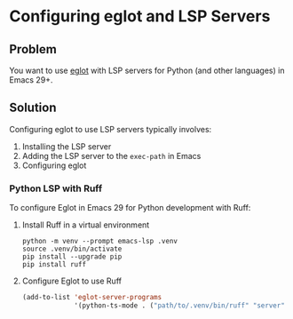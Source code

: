 # Configuring eglot and LSP Servers

## Problem

You want to use [eglot] with LSP servers for Python (and other languages) in
Emacs 29+.


## Solution

Configuring eglot to use LSP servers typically involves:

1. Installing the LSP server
2. Adding the LSP server to the `exec-path` in Emacs
3. Configuring eglot


### Python LSP with Ruff

To configure Eglot in Emacs 29 for Python development with Ruff:

1. Install Ruff in a virtual environment

   ```
   python -m venv --prompt emacs-lsp .venv
   source .venv/bin/activate
   pip install --upgrade pip
   pip install ruff
   ```

2. Configure Eglot to use Ruff

   ```lisp
   (add-to-list 'eglot-server-programs
                '(python-ts-mode . ("path/to/.venv/bin/ruff" "server" "--preview")))
   ```

[eglot]: https://www.gnu.org/software/emacs/manual/html_mono/eglot.html
